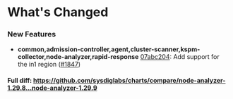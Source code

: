 # What's Changed

### New Features
- **common,admission-controller,agent,cluster-scanner,kspm-collector,node-analyzer,rapid-response** [07abc204](https://github.com/sysdiglabs/charts/commit/07abc204fd61e4692b48cf36babf0eecae6d154b): Add support for the in1 region ([#1847](https://github.com/sysdiglabs/charts/issues/1847))
#### Full diff: https://github.com/sysdiglabs/charts/compare/node-analyzer-1.29.8...node-analyzer-1.29.9
